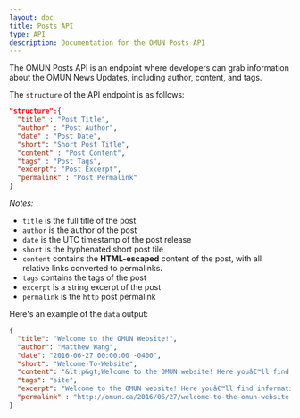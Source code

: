 ```yaml
---
layout: doc
title: Posts API
type: API
description: Documentation for the OMUN Posts API
---
```


The OMUN Posts API is an endpoint where developers can grab information about the OMUN News Updates, including author, content, and tags.

The `structure` of the API endpoint is as follows:

```json
"structure":{
  "title" : "Post Title",
  "author" : "Post Author",
  "date" : "Post Date",
  "short": "Short Post Title",
  "content" : "Post Content",
  "tags" : "Post Tags",
  "excerpt": "Post Excerpt",
  "permalink" : "Post Permalink"
}
```

*Notes:*

* `title` is the full title of the post
* `author` is the author of the post
* `date` is the UTC timestamp of the post release
* `short` is the hyphenated short post tile
* `content` contains the **HTML-escaped** content of the post, with all relative links converted to permalinks.
* `tags` contains the tags of the post
* `excerpt` is a string excerpt of the post
* `permalink` is the `http` post permalink

Here's an example of the `data` output:

```json
{
  "title": "Welcome to the OMUN Website!",
  "author": "Matthew Wang",
  "date": "2016-06-27 00:00:00 -0400",
  "short": "Welcome-To-Website",
  "content": "&lt;p&gt;Welcome to the OMUN website! Here youâ€™ll find information about Ontario Model United Nations, a Model United Nations simulation held at Upper Canada College. Youâ€™ll learn more about the committees available, general conference information, and about the OMUN staff that works tirelessly to ensure that OMUN is the best conference that it can be!&lt;/p&gt;&lt;p&gt;Iâ€™m Matthew Wang, your Under-Secretary General of Communications. Iâ€™m also the lead website designer for OMUN, and Iâ€™m happy to try my best to make this website (and the conference) to be the best that it can be! If you have any questions, feel free to send me an email at &lt;a href=&quot;&amp;#109;&amp;#097;&amp;#105;&amp;#108;&amp;#116;&amp;#111;:&amp;#109;&amp;#097;&amp;#116;&amp;#116;&amp;#104;&amp;#101;&amp;#119;&amp;#046;&amp;#119;&amp;#097;&amp;#110;&amp;#103;&amp;#064;&amp;#117;&amp;#099;&amp;#099;&amp;#046;&amp;#111;&amp;#110;&amp;#046;&amp;#099;&amp;#097;&quot;&gt;&amp;#109;&amp;#097;&amp;#116;&amp;#116;&amp;#104;&amp;#101;&amp;#119;&amp;#046;&amp;#119;&amp;#097;&amp;#110;&amp;#103;&amp;#064;&amp;#117;&amp;#099;&amp;#099;&amp;#046;&amp;#111;&amp;#110;&amp;#046;&amp;#099;&amp;#097;&lt;/a&gt;. If youâ€™re wondering how Iâ€™ve made this website, you can find our repository &lt;a href=&quot;https://github.com/malsf21/omun.ca&quot;&gt;on GitHub&lt;/a&gt;.&lt;/p&gt;",
  "tags": "site",
  "excerpt": "Welcome to the OMUN website! Here youâ€™ll find information about Ontario Model United Nations, a Model United Nations simulation held at Upper Canada College. Youâ€™ll learn more about the committees available, general conference information, and about the OMUN staff that...",
  "permalink" : "http://omun.ca/2016/06/27/welcome-to-the-omun-website.html"
}
```
